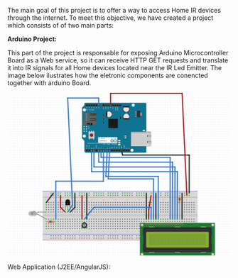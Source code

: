 The main goal of this project is to offer a way to access Home IR devices through the internet. To meet this objective, we have created a project which consists of of two main parts:

<b>Arduino Project:</b>

This part of the project is responsable for exposing Arduino Microcontroller Board as a Web service, so it can receive HTTP GET requests and translate it into IR signals for all Home devices located near the IR Led Emitter. The image below ilustrates how the eletronic components are conencted together with arduino Board.

![alt tag](https://github.com/lferst/HouseAutomations/blob/master/arduinoProject/Arduino.png)

Web Application (J2EE/AngularJS):


















